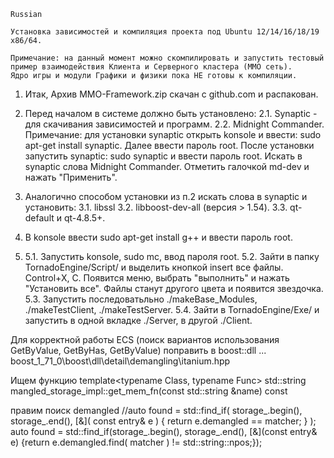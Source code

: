 ﻿	Russian
	
	Установка зависимостей и компиляция проекта под Ubuntu 12/14/16/18/19  x86/64.
	
	Примечание: на данный момент можно скомпилировать и запустить тестовый пример взаимодействия Клиента и Серверного кластера (ММО сеть).
	Ядро игры и модули Графики и физики пока НЕ готовы к компиляции.
	
1. Итак, Архив MMO-Framework.zip скачан с github.com и распакован.
2. Перед началом в системе должно быть установлено:
	2.1. Synaptic - для скачивания зависимостей и программ.
	2.2. Midnight Commander.
	Примечание: для установки synaptic открыть konsole и ввести: sudo apt-get install synaptic.
	Далее ввести пароль root.
	После установки запустить synaptic: sudo synaptic и ввести пароль root. 
	Искать в synaptic слова Midnight Commander. Отметить галочкой md-dev и нажать "Применить".

3. Аналогично способом установки из п.2 искать слова в synaptic и установить:
	3.1. libssl
	3.2. libboost-dev-all (версия > 1.54).
	3.3. qt-default и qt-4.8.5+.

4. В konsole ввести sudo apt-get install g++ и ввести пароль root.

5. 
	5.1. Запустить konsole, sudo mc, ввод пароля root.
	5.2. Зайти в папку TornadoEngine/Script/ и выделить кнопкой insert все файлы. Control+X, C.
	Появится меню, выбрать "выполнить" и нажать "Установить все". Файлы станут другого цвета и появится звездочка.
	5.3. Запустить последоватьльно ./makeBase_Modules, ./makeTestClient, ./makeTestServer.
	5.4. Зайти в TornadoEngine/Exe/ и запустить в одной вкладке ./Server, в другой ./Client.


Для корректной работы ECS (поиск вариантов использования GetByValue, GetByHas, GetByValue) поправить в boost::dll
... boost_1_71_0\boost\dll\detail\demangling\itanium.hpp 

Ищем функцию
template<typename Class, typename Func>
std::string mangled_storage_impl::get_mem_fn(const std::string &name) const

правим поиск demangled
    //auto found = std::find_if( storage_.begin(), storage_.end(), [&]( const entry& e ) { return e.demangled == matcher; } );
    auto found = std::find_if(storage_.begin(), storage_.end(), [&](const entry& e) {return e.demangled.find( matcher ) != std::string::npos;});
